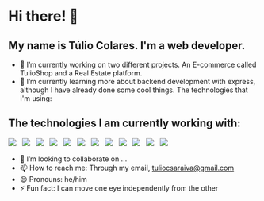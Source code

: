 # Hi there!  👋
## My name is Túlio Colares. I'm a web developer.

- 🔭 I’m currently working on two different projects. An E-commerce called TulioShop and a Real Estate platform.
- 🌱 I’m currently learning more about backend development with express, although I have already done some cool things. The technologies that I'm using:

## The technologies I am currently working with:
<img src="https://cdn.jsdelivr.net/gh/devicons/devicon@latest/icons/html5/html5-original-wordmark.svg" /> &nbsp; <img src="https://cdn.jsdelivr.net/gh/devicons/devicon@latest/icons/css3/css3-original-wordmark.svg" /> &nbsp; <img src="https://cdn.jsdelivr.net/gh/devicons/devicon@latest/icons/bootstrap/bootstrap-original-wordmark.svg" /> &nbsp; <img src="https://cdn.jsdelivr.net/gh/devicons/devicon@latest/icons/javascript/javascript-original.svg" /> &nbsp; <img src="https://cdn.jsdelivr.net/gh/devicons/devicon@latest/icons/react/react-original-wordmark.svg" /> &nbsp; <img src="https://cdn.jsdelivr.net/gh/devicons/devicon@latest/icons/reactbootstrap/reactbootstrap-original.svg" /> &nbsp; <img src="https://cdn.jsdelivr.net/gh/devicons/devicon@latest/icons/reactrouter/reactrouter-original-wordmark.svg" /> &nbsp; <img src="https://cdn.jsdelivr.net/gh/devicons/devicon@latest/icons/nodejs/nodejs-original-wordmark.svg" /> &nbsp; <img src="https://cdn.jsdelivr.net/gh/devicons/devicon@latest/icons/npm/npm-original-wordmark.svg" /> &nbsp; <img src="https://cdn.jsdelivr.net/gh/devicons/devicon@latest/icons/mysql/mysql-original-wordmark.svg" /> &nbsp; <img src="https://cdn.jsdelivr.net/gh/devicons/devicon@latest/icons/mongodb/mongodb-original-wordmark.svg" /> &nbsp; <img src="https://cdn.jsdelivr.net/gh/devicons/devicon@latest/icons/git/git-original-wordmark.svg" />  
          

- 👯 I’m looking to collaborate on ...
- 📫 How to reach me: Through my email, tuliocsaraiva@gmail.com
- 😄 Pronouns: he/him
- ⚡ Fun fact: I can move one eye independently from the other

